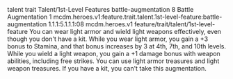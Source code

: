 <ability>
  <metadata>
    <class>talent</class>
    <feature_type>trait</feature_type>
    <file_dpath>Talent/1st-Level Features</file_dpath>
    <item_id>battle-augmentation</item_id>
    <item_index>8</item_index>
    <item_name>Battle Augmentation</item_name>
    <level>1</level>
    <scc>mcdm.heroes.v1:feature.trait.talent.1st-level-feature:battle-augmentation</scc>
    <scdc>1.1.1:5.1.1.1:08</scdc>
    <source>mcdm.heroes.v1</source>
    <type>feature/trait/talent/1st-level-feature</type>
  </metadata>
  <effects>
    <effect type="mundane">You can wear light armor and wield light weapons effectively, even though you don&apos;t have a kit. While you wear light armor, you gain a +3 bonus to Stamina, and that bonus increases by 3 at 4th, 7th, and 10th levels. While you wield a light weapon, you gain a +1 damage bonus with weapon abilities, including free strikes. You can use light armor treasures and light weapon treasures.
If you have a kit, you can&apos;t take this augmentation.</effect>
  </effects>
</ability>
